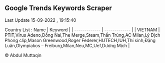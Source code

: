 

## Google Trends Keywords Scraper 
 
Last Update 15-09-2022 , 19:15:40

Country List :
 Name  | Keyword |
| ------------- | ------------- |
| VIETNAM | PTIT,Virus Adeno,Đồng Nai,The Merge,Steam,Thần Trùng,AC Milan,Lý Dịch Phong clip,Mason Greenwood,Roger Federer,HUTECH,IUH,Thí sinh,Đặng Luân,Olympiakos – Freiburg,Milan,Neu,MC,Uef,Dương Mịch |



© Abdul Muttaqin 
